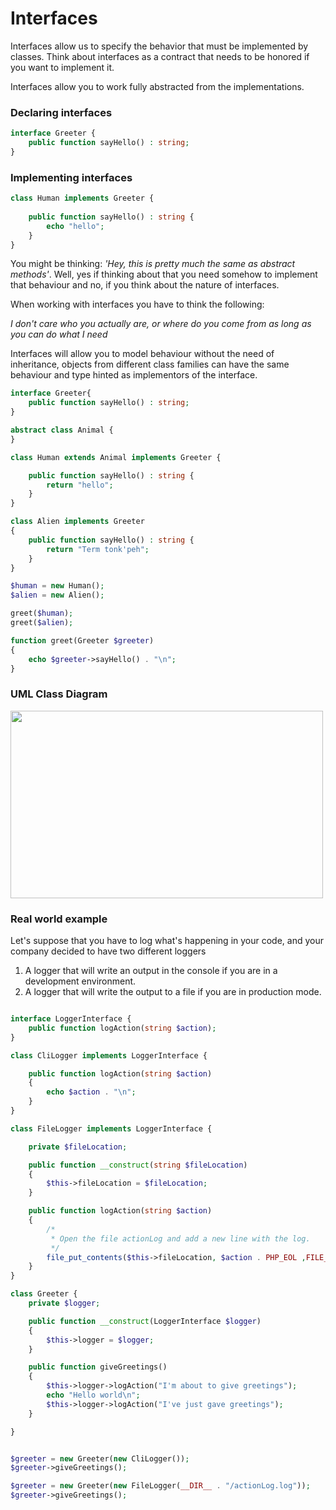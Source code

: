 # Interfaces

Interfaces allow us to specify the behavior that must be implemented by classes. Think about interfaces as a contract
that needs to be honored if you want to implement it.

Interfaces allow you to work fully abstracted from the implementations.

### Declaring interfaces
```php
interface Greeter {
    public function sayHello() : string;
}
```
### Implementing interfaces

```php
class Human implements Greeter {
 
    public function sayHello() : string {
        echo "hello";
    }    
}
```

You might be thinking: _'Hey, this is pretty much the same as abstract methods'_. Well, yes if thinking about that you need 
somehow to implement that behaviour and no, if you think about the nature of interfaces. 

When working with interfaces you have to think the following:

_I don't care who you actually are, or where do you come from as long as you can do what I need_

Interfaces will allow you to model behaviour without the need of inheritance, objects from different class families can have the same behaviour and type hinted as implementors of the interface. 


```php
interface Greeter{
    public function sayHello() : string;
}

abstract class Animal {
}

class Human extends Animal implements Greeter {

    public function sayHello() : string {
        return "hello";
    }
}

class Alien implements Greeter
{
    public function sayHello() : string {
        return "Term tonk'peh";
    }
}

$human = new Human();
$alien = new Alien();

greet($human);
greet($alien);

function greet(Greeter $greeter)
{
    echo $greeter->sayHello() . "\n";
}
```

### UML Class Diagram

<div>
<img src="Diagrams/Interfaces.jpeg" width="500" height="300"/>
</div>


### Real world example

Let's suppose that you have to log what's happening in your code, and your company decided to have two different loggers

1. A logger that will write an output in the console if you are in a development environment.
2. A logger that will write the output to a file if you are in production mode.



```php

interface LoggerInterface {
    public function logAction(string $action);
}

class CliLogger implements LoggerInterface {

    public function logAction(string $action)
    {
        echo $action . "\n";
    }
}

class FileLogger implements LoggerInterface {

    private $fileLocation;

    public function __construct(string $fileLocation)
    {
        $this->fileLocation = $fileLocation;
    }

    public function logAction(string $action)
    {
        /*
         * Open the file actionLog and add a new line with the log. 
         */
        file_put_contents($this->fileLocation, $action . PHP_EOL ,FILE_APPEND);
    }
}

class Greeter {
    private $logger;

    public function __construct(LoggerInterface $logger)
    {
        $this->logger = $logger;
    }

    public function giveGreetings()
    {
        $this->logger->logAction("I'm about to give greetings");
        echo "Hello world\n";
        $this->logger->logAction("I've just gave greetings");
    }

}


$greeter = new Greeter(new CliLogger());
$greeter->giveGreetings();

$greeter = new Greeter(new FileLogger(__DIR__ . "/actionLog.log"));
$greeter->giveGreetings();
```
